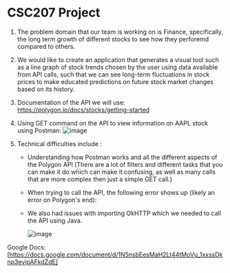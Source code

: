 # CSC207 Project
1) The problem domain that our team is working on is Finance, specifically, the long term growth of different stocks to see how they perforemd compared to others.
2) We would like to create an application that generates a visual tool such as a line graph of stock trends chosen by the user using data available from API calls, such that
   we can see long-term fluctuations in stock prices to make educated predictions on future stock market changes based on its history.
4) Documentation of the API we will use: https://polygon.io/docs/stocks/getting-started
5) Using GET command on the API to view information on AAPL stock using Postman:
![image](https://github.com/luwaidev/CSC207/assets/118492882/18a1e0bc-7721-4e7b-b6c0-211ed01998fd)
 
7) Technical difficulties include :
   - Understanding how Postman works and all the different aspects of the Polygon API (There are a lot of filters and different tasks that you can make it do which can make it confusing, as well as many calls that are more complex then just a simple GET call.)
   - When trying to call the API, the following error shows up (likely an error on Polygon's end):
   - We also had issues with importing OkHTTP which we needed to call the API using Java.
     
     ![image](https://github.com/luwaidev/CSC207/assets/110574156/459a5a83-0c89-45b8-ba66-905271f8f68c)

Google Docs: [https://docs.google.com/document/d/1N5nsbEesMaH2Lt44tMoVu_1xxssDknp3evipAFkdZdE]
